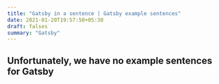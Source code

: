 ```yaml
---
title: "Gatsby in a sentence | Gatsby example sentences"
date: 2021-01-20T19:57:50+05:30
draft: falses
summary: "Gatsby"
---
```

## Unfortunately, we have no example sentences for Gatsby                 
